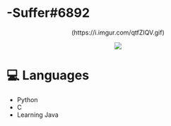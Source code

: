 # -Suffer#6892
<p align="center">
(https://i.imgur.com/qtfZIQV.gif)
  
<p align="center">
<a href="https://dsc.bio/357272892771270656">
  <img src="(https://lanyard.cnrad.dev/api/357272892771270656)](https://discord.com/users/357272892771270656)" />
</a>

# 💻 Languages

- Python
- C
- Learning Java

